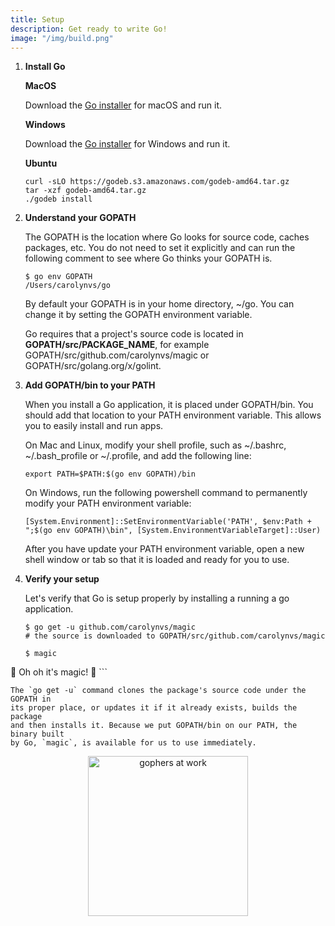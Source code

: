 ```yaml
---
title: Setup
description: Get ready to write Go!
image: "/img/build.png"
---
```


1. **Install Go**

    **MacOS**

    Download the [Go installer](https://golang.org/dl/) for macOS and run it.

    **Windows**

    Download the [Go installer](https://golang.org/dl/) for Windows and run it.

    **Ubuntu**
    
    ```
    curl -sLO https://godeb.s3.amazonaws.com/godeb-amd64.tar.gz
    tar -xzf godeb-amd64.tar.gz
    ./godeb install
    ```

1. **Understand your GOPATH**

    The GOPATH is the location where Go looks for source code, caches packages, etc.
    You do not need to set it explicitly and can run the following comment to see where
    Go thinks your GOPATH is.

    ```console
    $ go env GOPATH
    /Users/carolynvs/go
    ```

    By default your GOPATH is in your home directory, ~/go.
    You can change it by setting the GOPATH environment variable.

    Go requires that a project's source code is located in **GOPATH/src/PACKAGE_NAME**,
    for example GOPATH/src/github.com/carolynvs/magic or GOPATH/src/golang.org/x/golint.

1. **Add GOPATH/bin to your PATH**

    When you install a Go application, it is placed under GOPATH/bin. You should
    add that location to your PATH environment variable. This allows you to easily
    install and run apps.

    On Mac and Linux, modify your shell profile, such as ~/.bashrc, ~/.bash_profile or ~/.profile, and add the following line:

    ```
    export PATH=$PATH:$(go env GOPATH)/bin
    ```

    On Windows, run the following powershell command to permanently modify your
    PATH environment variable:

    ```
    [System.Environment]::SetEnvironmentVariable('PATH', $env:Path + ";$(go env GOPATH)\bin", [System.EnvironmentVariableTarget]::User)
    ```

    After you have update your PATH environment variable, open a new shell window or tab
    so that it is loaded and ready for you to use.

1. **Verify your setup**

    Let's verify that Go is setup properly by installing a running a go application.

    ```console
    $ go get -u github.com/carolynvs/magic
    # the source is downloaded to GOPATH/src/github.com/carolynvs/magic

    $ magic
  🎵  Oh oh it's magic! 🎵
    ```

    The `go get -u` command clones the package's source code under the GOPATH in
    its proper place, or updates it if it already exists, builds the package
    and then installs it. Because we put GOPATH/bin on our PATH, the binary built
    by Go, `magic`, is available for us to use immediately.


<center>
  <img alt="gophers at work" src="/img/build.png" width="256"/>
</center>

